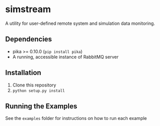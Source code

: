# simstream
A utility for user-defined remote system and simulation data monitoring.

## Dependencies
* pika >= 0.10.0 (`pip install pika`)
* A running, accessible instance of RabbitMQ server

## Installation
1. Clone this repository
2. `python setup.py install`

## Running the Examples
See the `examples` folder for instructions on how to run each example
